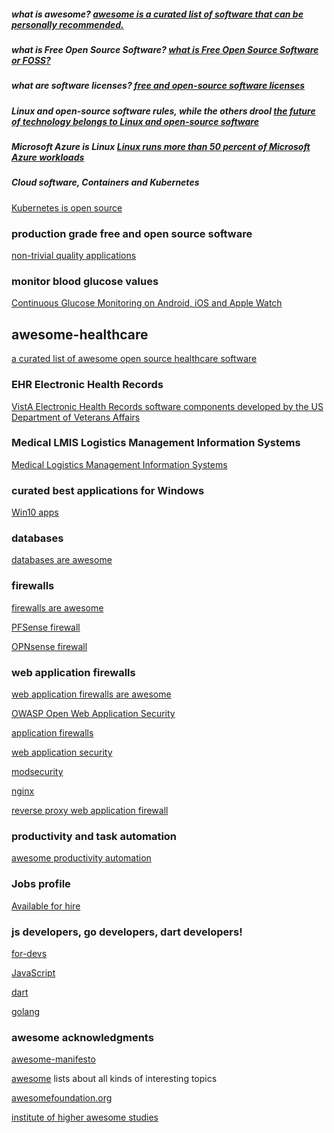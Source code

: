 <META NAME="ROBOTS" CONTENT="NOINDEX, NOFOLLOW">

##### what is awesome? [awesome is a curated list of software that can be personally recommended.](https://github.com/sindresorhus/awesome/blob/master/awesome.md#only-awesome-is-awesome)

##### what is Free Open Source Software? [what is Free Open Source Software or FOSS?](https://en.m.wikipedia.org/wiki/Free_and_open-source_software)

##### what are software licenses? [free and open-source software licenses](https://en.m.wikipedia.org/wiki/Free_software_license)

##### Linux and open-source software rules, while the others drool [the future of technology belongs to Linux and open-source software](https://www.zdnet.com/article/2019s-five-biggest-linux-and-open-source-stories/)

##### Microsoft Azure is Linux [Linux runs more than 50 percent of Microsoft Azure workloads](https://www.zdnet.com/article/microsoft-developer-reveals-linux-is-now-more-used-on-azure-than-windows-server/)

##### Cloud software, Containers and Kubernetes
[Kubernetes is open source](https://kubernetes.io/)

### production grade free and open source software
[non-trivial quality applications](https://github.com/DataDaoDe/awesome-foss-apps#readme)

### monitor blood glucose values
[Continuous Glucose Monitoring on Android, iOS and Apple Watch](http://www.nightscout.info/)

## awesome-healthcare
[a curated list of awesome open source healthcare software](https://github.com/kakoni/awesome-healthcare/blob/master/README.md)

### EHR Electronic Health Records
[VistA Electronic Health Records software components developed by the US Department of Veterans Affairs](https://www.osehra.org/content/frequently-asked-questions-0)

### Medical LMIS Logistics Management Information Systems
[Medical Logistics Management Information Systems](https://openlmis.org/product/)

### curated best applications for Windows
[Win10 apps](https://github.com/Awesome-Windows/Awesome/blob/master/README.md)

### databases
[databases are awesome](https://github.com/numetriclabz/awesome-db#readme)

### firewalls

[firewalls are awesome](https://en.wikipedia.org/wiki/Firewall_(computing))

[PFSense firewall](https://en.wikipedia.org/wiki/PfSense)

[OPNsense firewall](https://en.wikipedia.org/wiki/OPNsense)

### web application firewalls

[web application firewalls are awesome](https://en.wikipedia.org/wiki/Web_application_firewall)

[OWASP Open Web Application Security](https://github.com/OWASP/CheatSheetSeries)

[application firewalls](https://en.wikipedia.org/wiki/Application_firewall)

[web application security](https://en.wikipedia.org/wiki/Web_application_security)

[modsecurity](https://github.com/SpiderLabs/ModSecurity#readme)

[nginx](https://github.com/nbs-system/naxsi#readme)

[reverse proxy web application firewall](https://github.com/p0pr0ck5/lua-resty-waf#readme)

### productivity and task automation
[awesome productivity automation](https://github.com/jyguyomarch/awesome-productivity#task-automation)

### Jobs profile
[Available for hire](http://bestawesomesoftware.org/security.txt)

### js developers, go developers, dart developers!
[for-devs](https://github.com/ripienaar/free-for-dev#readme)

[JavaScript](https://github.com/sorrycc/awesome-javascript#readme)

[dart](https://github.com/yissachar/awesome-dart#readme)

[golang](https://github.com/avelino/awesome-go#readme)

### awesome acknowledgments
[awesome-manifesto](https://github.com/sindresorhus/awesome/blob/master/awesome.md#the-awesome-manifesto)

[awesome](https://github.com/sindresorhus/awesome#contents) lists about all kinds of interesting topics

[awesomefoundation.org](https://www.awesomefoundation.org/en/about_us)

[institute of higher awesome studies](https://en.m.wikipedia.org/wiki/Awesome_Foundation)

